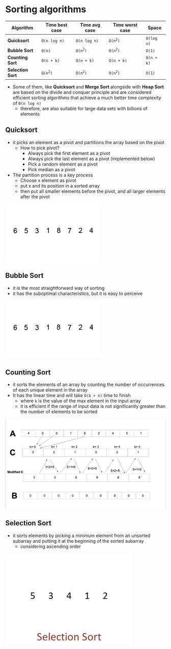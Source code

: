 # Sorting algorithms

| Algorithm          | Time best case                | Time avg case                 | Time worst case               | Space      |
| ------------------ | ----------------------------- | ----------------------------- | ----------------------------- | ---------- |
| **Quicksort**      | `O(n log n)`                  | `O(n log n)`                  | <code>O(n<sup>2</sup>)</code> | `O(log n)` |
| **Bubble Sort**    | `O(n)`                        | <code>O(n<sup>2</sup>)</code> | <code>O(n<sup>2</sup>)</code> | `O(1)`     |
| **Counting Sort**  | `O(n + k)`                    | `O(n + k)`                    | `O(n + k)`                    | `O(n + k)` |
| **Selection Sort** | <code>O(n<sup>2</sup>)</code> | <code>O(n<sup>2</sup>)</code> | <code>O(n<sup>2</sup>)</code> | `O(1)`     |

- Some of them, like **Quicksort** and **Merge Sort** alongside with **Heap Sort** are based on the divide and conquer principle and are considered efficient sorting algorithms that achieve a much better time complexity of `Θ(n log n)`
  - therefore, are also suitable for large data sets with billions of elements

## Quicksort

- it picks an element as a pivot and partitions the array based on the pivot
  - How to pick pivot?
    - Always pick the first element as a pivot
    - Always pick the last element as a pivot (implemented below)
    - Pick a random element as a pivot
    - Pick median as a pivot
- The partition process is a key process
  - Choose x element as pivot
  - put x and its position in a sorted array
  - then put all smaller elements before the pivot, and all larger elements after the pivot

![Quick Sort](../../../images/quicksort.gif)

## Bubble Sort

- it is the most straightforward way of sorting
- it has the suboptimal characteristics, but it is easy to perceive

![Bubble Sort](../../../images/bubble.gif)

## Counting Sort

- it sorts the elements of an array by counting the number of occurrences of each unique element in the array
- It has the linear time and will take `O(k + n)` time to finish
  - where `k` is the value of the max element in the input array
  - it is efficient if the range of input data is not significantly greater than the number of elements to be sorted

![Counting Sort](../../../images/counting_sort.gif)

## Selection Sort

- it sorts elements by picking a minimum element from an unsorted subarray and putting it at the beginning of the sorted subarray
  - considering ascending order

![Selection Sort](../../../images/selection_sort.webp)
